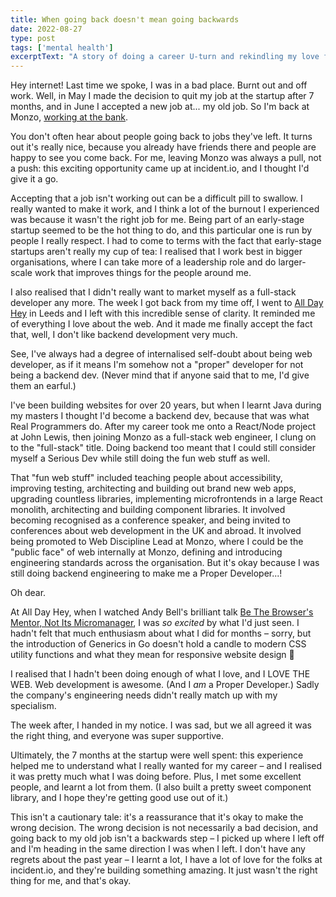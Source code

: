 ```yaml
---
title: When going back doesn't mean going backwards
date: 2022-08-27
type: post
tags: ['mental health']
excerptText: "A story of doing a career U-turn and rekindling my love for web development."
---
```


Hey internet! Last time we spoke, I was in a bad place. Burnt out and off work. Well, in May I made the decision to quit my job at the startup after 7 months, and in June I accepted a new job at... my old job. So I'm back at Monzo, [working at the bank](https://twitter.com/type__error/status/1554859381875003393).

You don't often hear about people going back to jobs they've left. It turns out it's really nice, because you already have friends there and people are happy to see you come back. For me, leaving Monzo was always a pull, not a push: this exciting opportunity came up at incident.io, and I thought I'd give it a go.   

Accepting that a job isn't working out can be a difficult pill to swallow. I really wanted to make it work, and I think a lot of the burnout I experienced was because it wasn't the right job for me. Being part of an early-stage startup seemed to be the hot thing to do, and this particular one is run by people I really respect. I had to come to terms with the fact that early-stage startups aren't really my cup of tea: I realised that I work best in bigger organisations, where I can take more of a leadership role and do larger-scale work that improves things for the people around me.

I also realised that I didn't really want to market myself as a full-stack developer any more. The week I got back from my time off, I went to [All Day Hey](https://heypresents.com/conferences/2022) in Leeds and I left with this incredible sense of clarity. It reminded me of everything I love about the web. And it made me finally accept the fact that, well, I don't like backend development very much.

See, I've always had a degree of internalised self-doubt about being web developer, as if it means I'm somehow not a "proper" developer for not being a backend dev. (Never mind that if anyone said that to me, I'd give them an earful.) 

I've been building websites for over 20 years, but when I learnt Java during my masters I thought I'd become a backend dev, because that was what Real Programmers do. After my career took me onto a React/Node project at John Lewis, then joining Monzo as a full-stack web engineer, I clung on to the "full-stack" title. Doing backend too meant that I could still consider myself a Serious Dev while still doing the fun web stuff as well.

That "fun web stuff" included teaching people about accessibility, improving testing, architecting and building out brand new web apps, upgrading countless libraries, implementing microfrontends in a large React monolith, architecting and building component libraries. It involved becoming recognised as a conference speaker, and being invited to conferences about web development in the UK and abroad. It involved being promoted to Web Discipline Lead at Monzo, where I could be the "public face" of web internally at Monzo, defining and introducing engineering standards across the organisation. But it's okay because I was still doing backend engineering to make me a Proper Developer...!

Oh dear.

At All Day Hey, when I watched Andy Bell's brilliant talk [Be The Browser's Mentor, Not Its Micromanager](https://heypresents.com/talks/be-the-browser-s-mentor-not-its-micromanager), I was *so excited* by what I'd just seen. I hadn't felt that much enthusiasm about what I did for months – sorry, but the introduction of Generics in Go doesn't hold a candle to modern CSS utility functions and what they mean for responsive website design 💅

I realised that I hadn't been doing enough of what I love, and I LOVE THE WEB. Web development is awesome. (And I *am* a Proper Developer.) Sadly the company's engineering needs didn't really match up with my specialism. 

The week after, I handed in my notice. I was sad, but we all agreed it was the right thing, and everyone was super supportive. 

Ultimately, the 7 months at the startup were well spent: this experience helped me to understand what I really wanted for my career – and I realised it was pretty much what I was doing before. Plus, I met some excellent people, and learnt a lot from them. (I also built a pretty sweet component library, and I hope they're getting good use out of it.)

This isn't a cautionary tale: it's a reassurance that it's okay to make the wrong decision. The wrong decision is not necessarily a bad decision, and going back to my old job isn't a backwards step – I picked up where I left off and I'm heading in the same direction I was when I left. I don't have any regrets about the past year – I learnt a lot, I have a lot of love for the folks at incident.io, and they're building something amazing. It just wasn't the right thing for me, and that's okay. 
